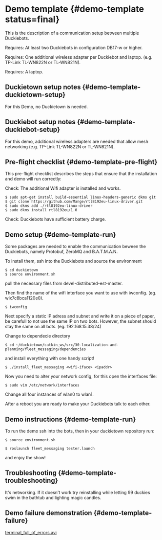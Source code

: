 # Demo template {#demo-template status=final}

This is the description of a communication setup between multiple Duckiebots.

<div class='requirements' markdown="1">

Requires: At least two Duckiebots in configuration DB17-w or higher.

Requires: One additional wireless adapter per Duckiebot and laptop. (e.g. TP-Link TL-WN822N or TL-WN821N).

Requires: A laptop.

</div>


## Duckietown setup notes {#demo-template-duckietown-setup}

For this Demo, no Duckietown is needed.


## Duckiebot setup notes {#demo-template-duckiebot-setup}

For this demo, additional wireless adapters are needed that allow mesh networking (e.g. TP-Link TL-WN822N or TL-WN821N).

## Pre-flight checklist {#demo-template-pre-flight}

This pre-flight checklist describes the steps that ensure that the installation and demo will run correctly:

Check: The additional Wifi adapter is installed and works.

    $ sudo apt-get install build-essential linux-headers-generic dkms git
    $ git clone https://github.com/Mange/rtl8192eu-linux-driver.git
    $ sudo dkms add ./rtl8192eu-linux-driver
    $ sudo dkms install rtl8192eu/1.0

Check: Duckiebots have sufficient battery charge.

## Demo setup {#demo-template-run}
Some packages are needed to enable the communication beween the Duckiebots, namely Protobuf, ZeroMQ and B.A.T.M.A.N.

To install them, ssh into the Duckiebots and source the environment

    $ cd duckietown
    $ source environment.sh

pull the necessary files from devel-distributed-est-master.

Then find the name of the wifi interface you want to use with iwconfig. (eg. wlx7c8bca1120e0).

    $ iwconfig

Next specify a static IP adress and subnet and write it on a piece of paper, be carefull to not use the same IP on two bots. However, the subnet should stay the same on all bots. (eg. 192.168.15.38/24)

Change to dependecie directory

    $ cd ~/duckietown/catkin_ws/src/30-localization-and-planning/fleet_messaging/dependencies
    
and install everything with one handy script!
  
    $ ./install_fleet_messaging <wifi-iface> <ipaddr>
    
Now you need to alter your network config, for this open the interfaces file:

    $ sudo vim /etc/network/interfaces
    
Change all four instances of wlan0 to wlan1.

After a reboot you are ready to make your Duckiebots talk to each other.


## Demo instructions {#demo-template-run}

To run the demo ssh into the bots, then in your duckietown repository run:

    $ source environment.sh
    
    $ roslaunch fleet_messaging tester.launch
    
and enjoy the show!

## Troubleshooting {#demo-template-troubleshooting}

It's networking. If it doesn't work try reinstalling while letting 99 duckies swim in the bathtub and lighting magic candles.

## Demo failure demonstration {#demo-template-failure}

[terminal_full_of_errors.avi](https://youtu.be/rlpgaGqIupg?t=350s)
